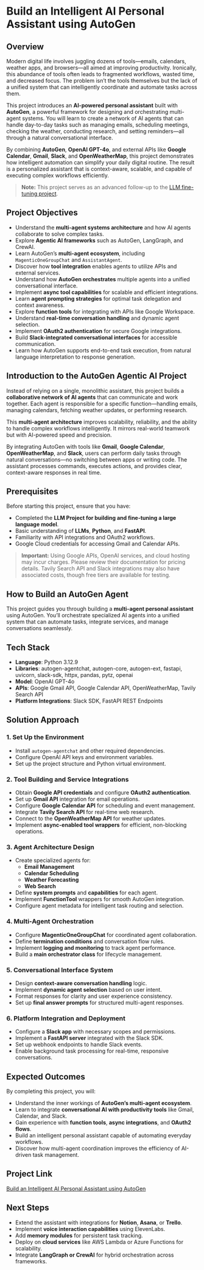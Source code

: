 # Build an Intelligent AI Personal Assistant using AutoGen

## Overview

Modern digital life involves juggling dozens of tools—emails, calendars, weather apps, and browsers—all aimed at improving productivity. Ironically, this abundance of tools often leads to fragmented workflows, wasted time, and decreased focus. The problem isn’t the tools themselves but the lack of a unified system that can intelligently coordinate and automate tasks across them.

This project introduces an **AI-powered personal assistant** built with **AutoGen**, a powerful framework for designing and orchestrating multi-agent systems. You will learn to create a network of AI agents that can handle day-to-day tasks such as managing emails, scheduling meetings, checking the weather, conducting research, and setting reminders—all through a natural conversational interface.  

By combining **AutoGen**, **OpenAI GPT-4o**, and external APIs like **Google Calendar**, **Gmail**, **Slack**, and **OpenWeatherMap**, this project demonstrates how intelligent automation can simplify your daily digital routine. The result is a personalized assistant that is context-aware, scalable, and capable of executing complex workflows efficiently.

> **Note:** This project serves as an advanced follow-up to the [LLM fine-tuning project](https://www.projectpro.io/project-use-case/llm-project-for-beginners-to-build-and-fine-tune-an-llm).

## Project Objectives

- Understand the **multi-agent systems architecture** and how AI agents collaborate to solve complex tasks.  
- Explore **Agentic AI frameworks** such as AutoGen, LangGraph, and CrewAI.  
- Learn AutoGen’s **multi-agent ecosystem**, including `MagenticOneGroupChat` and `AssistantAgent`.  
- Discover how **tool integration** enables agents to utilize APIs and external services.  
- Understand how **AutoGen orchestrates** multiple agents into a unified conversational interface.  
- Implement **async tool capabilities** for scalable and efficient integrations.  
- Learn **agent prompting strategies** for optimal task delegation and context awareness.  
- Explore **function tools** for integrating with APIs like Google Workspace.  
- Understand **real-time conversation handling** and dynamic agent selection.  
- Implement **OAuth2 authentication** for secure Google integrations.  
- Build **Slack-integrated conversational interfaces** for accessible communication.  
- Learn how AutoGen supports end-to-end task execution, from natural language interpretation to response generation.

## Introduction to the AutoGen Agentic AI Project

Instead of relying on a single, monolithic assistant, this project builds a **collaborative network of AI agents** that can communicate and work together. Each agent is responsible for a specific function—handling emails, managing calendars, fetching weather updates, or performing research.  

This **multi-agent architecture** improves scalability, reliability, and the ability to handle complex workflows intelligently. It mirrors real-world teamwork but with AI-powered speed and precision.  

By integrating AutoGen with tools like **Gmail**, **Google Calendar**, **OpenWeatherMap**, and **Slack**, users can perform daily tasks through natural conversations—no switching between apps or writing code. The assistant processes commands, executes actions, and provides clear, context-aware responses in real time.

## Prerequisites

Before starting this project, ensure that you have:

- Completed the **LLM Project for building and fine-tuning a large language model**.  
- Basic understanding of **LLMs**, **Python**, and **FastAPI**.  
- Familiarity with API integrations and OAuth2 workflows.  
- Google Cloud credentials for accessing Gmail and Calendar APIs.  

> **Important:** Using Google APIs, OpenAI services, and cloud hosting may incur charges. Please review their documentation for pricing details. Tavily Search API and Slack integrations may also have associated costs, though free tiers are available for testing.

## How to Build an AutoGen Agent

This project guides you through building a **multi-agent personal assistant** using AutoGen. You’ll orchestrate specialized AI agents into a unified system that can automate tasks, integrate services, and manage conversations seamlessly.

## Tech Stack

- **Language**: Python 3.12.9  
- **Libraries**: autogen-agentchat, autogen-core, autogen-ext, fastapi, uvicorn, slack-sdk, httpx, pandas, pytz, openai  
- **Model**: OpenAI GPT-4o  
- **APIs**: Google Gmail API, Google Calendar API, OpenWeatherMap, Tavily Search API  
- **Platform Integrations**: Slack SDK, FastAPI REST Endpoints  

## Solution Approach

### 1. Set Up the Environment
- Install `autogen-agentchat` and other required dependencies.  
- Configure OpenAI API keys and environment variables.  
- Set up the project structure and Python virtual environment.

### 2. Tool Building and Service Integrations
- Obtain **Google API credentials** and configure **OAuth2 authentication**.  
- Set up **Gmail API** integration for email operations.  
- Configure **Google Calendar API** for scheduling and event management.  
- Integrate **Tavily Search API** for real-time web research.  
- Connect to the **OpenWeatherMap API** for weather updates.  
- Implement **async-enabled tool wrappers** for efficient, non-blocking operations.

### 3. Agent Architecture Design
- Create specialized agents for:
  - **Email Management**
  - **Calendar Scheduling**
  - **Weather Forecasting**
  - **Web Search**
- Define **system prompts** and **capabilities** for each agent.  
- Implement **FunctionTool** wrappers for smooth AutoGen integration.  
- Configure agent metadata for intelligent task routing and selection.

### 4. Multi-Agent Orchestration
- Configure **MagenticOneGroupChat** for coordinated agent collaboration.  
- Define **termination conditions** and conversation flow rules.  
- Implement **logging and monitoring** to track agent performance.  
- Build a **main orchestrator class** for lifecycle management.

### 5. Conversational Interface System
- Design **context-aware conversation handling** logic.  
- Implement **dynamic agent selection** based on user intent.  
- Format responses for clarity and user experience consistency.  
- Set up **final answer prompts** for structured multi-agent responses.

### 6. Platform Integration and Deployment
- Configure a **Slack app** with necessary scopes and permissions.  
- Implement a **FastAPI server** integrated with the Slack SDK.  
- Set up webhook endpoints to handle Slack events.  
- Enable background task processing for real-time, responsive conversations.

## Expected Outcomes

By completing this project, you will:

- Understand the inner workings of **AutoGen’s multi-agent ecosystem**.  
- Learn to integrate **conversational AI with productivity tools** like Gmail, Calendar, and Slack.  
- Gain experience with **function tools**, **async integrations**, and **OAuth2 flows**.  
- Build an intelligent personal assistant capable of automating everyday workflows.  
- Discover how multi-agent coordination improves the efficiency of AI-driven task management.  

## Project Link

[Build an Intelligent AI Personal Assistant using AutoGen](https://www.projectpro.io/project-use-case/agentic-ai-project-to-build-ai-personal-assistant)

## Next Steps

- Extend the assistant with integrations for **Notion**, **Asana**, or **Trello**.  
- Implement **voice interaction capabilities** using ElevenLabs.  
- Add **memory modules** for persistent task tracking.  
- Deploy on **cloud services** like AWS Lambda or Azure Functions for scalability.  
- Integrate **LangGraph or CrewAI** for hybrid orchestration across frameworks.
